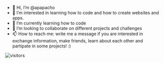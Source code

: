 - 👋 Hi, I’m @apapacho
- 👀 I’m interested in learning how to code and how to create websites and apps.
- 🌱 I’m currently learning how to code
- 💞️ I’m looking to collaborate on different projects and challenges 
- 📫 How to reach me: write me a message if you are interested in exchange information, make friends, learn about each other and partipate in some projects! :)

![visitors](https://visitor-badge.glitch.me/badge?page_id=apapacho-about-me&left_color=green&right_color=red)
<!---
apapacho/apapacho is a ✨ special ✨ repository because its `README.md` (this file) appears on your GitHub profile.
You can click the Preview link to take a look at your changes.
--->
